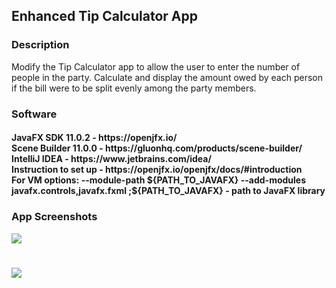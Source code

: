 <h2> Enhanced Tip Calculator App </h2> 

<h3> Description </h3>
Modify the Tip Calculator app to allow the user to enter the number of people in the party. Calculate and display the amount owed by each person if the bill were to be split evenly among the party members.


<h3> Software </h3>
<h4>JavaFX SDK 11.0.2 -  https://openjfx.io/ <br>
Scene Builder 11.0.0 - https://gluonhq.com/products/scene-builder/ <br>
IntelliJ IDEA - https://www.jetbrains.com/idea/ <br>
Instruction to set up - https://openjfx.io/openjfx/docs/#introduction <br> 
For VM options: --module-path ${PATH_TO_JAVAFX} --add-modules javafx.controls,javafx.fxml ;${PATH_TO_JAVAFX} - path to JavaFX library </h4>

<h3> App Screenshots </h3>

![](img/ETC1.JPG)
#
![](img/ETC2.JPG)



